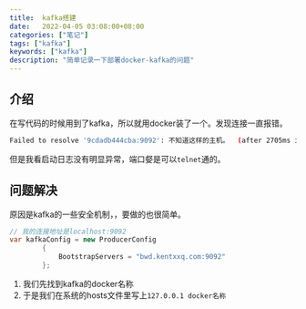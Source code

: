 ```yaml
---
title:  kafka搭建
date:   2022-04-05 03:08:00+08:00
categories: ["笔记"]
tags: ["kafka"]
keywords: ["kafka"]
description: "简单记录一下部署docker-kafka的问题"
---
```


## 介绍

在写代码的时候用到了kafka，所以就用docker装了一个。发现连接一直报错。
```bash
Failed to resolve '9cdadb444cba:9092': 不知道这样的主机。  (after 2705ms in state CONNECT)
```
但是我看启动日志没有明显异常，端口㛑是可以`telnet`通的。

## 问题解决

原因是kafka的一些安全机制，，要做的也很简单。
```c#
// 我的连接地址是localhost:9092
var kafkaConfig = new ProducerConfig
        {
            BootstrapServers = "bwd.kentxxq.com:9092"
        };
```

1. 我们先找到kafka的docker名称
2. 于是我们在系统的hosts文件里写上`127.0.0.1 docker名称`
